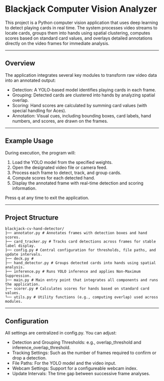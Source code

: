 # Blackjack Computer Vision Analyzer

This project is a Python computer vision application that uses deep learning to detect playing cards in real time. The system processes video streams to locate cards, groups them into hands using spatial clustering, computes scores based on standard card values, and overlays detailed annotations directly on the video frames for immediate analysis.

---

## Overview

The application integrates several key modules to transform raw video data into an annotated output:

- Detection: A YOLO-based model identifies playing cards in each frame.
- Grouping: Detected cards are clustered into hands by analyzing spatial overlap.
- Scoring: Hand scores are calculated by summing card values (with special handling for Aces).
- Annotation: Visual cues, including bounding boxes, card labels, hand numbers, and scores, are drawn on the frames.

---

## Example Usage

During execution, the program will:

1. Load the YOLO model from the specified weights.
2. Open the designated video file or camera feed.
3. Process each frame to detect, track, and group cards.
4. Compute scores for each detected hand.
5. Display the annotated frame with real-time detection and scoring information.

Press q at any time to exit the application.

---

## Project Structure

```
blackjack-cv-hand-detector/
├── annotator.py # Annotates frames with detection boxes and hand scores.
├── card_tracker.py # Tracks card detections across frames for stable label display.
├── config.py # Central configuration for thresholds, file paths, and update intervals.
├── deck.py #
├── hand_detector.py # Groups detected cards into hands using spatial analysis.
├── inference.py # Runs YOLO inference and applies Non-Maximum Suppression.
├── main.py # Main entry point that integrates all components and runs the application.
├── scorer.py # Calculates scores for hands based on standard card values.
└── utils.py # Utility functions (e.g., computing overlap) used across modules.
```

---

## Configuration

All settings are centralized in config.py. You can adjust:

- Detection and Grouping Thresholds: e.g., overlap_threshold and inference_overlap_threshold.
- Tracking Settings: Such as the number of frames required to confirm or drop a detection.
- File Paths: For the YOLO model and the video input.
- Webcam Settings: Support for a configureable webcam index.
- Update Intervals: The time gap between successive frame analyses.
